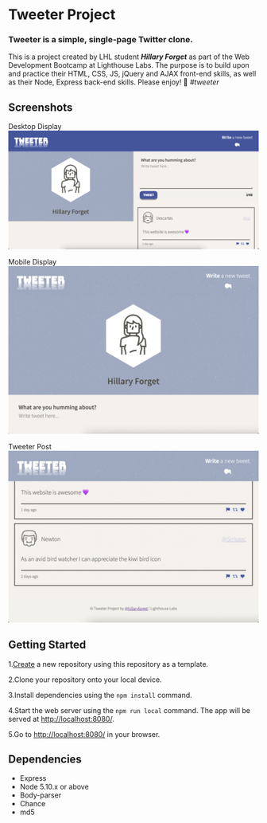 # Tweeter Project

### Tweeter is a simple, single-page Twitter clone.

This is a project created by LHL student ***Hillary Forget*** as part of the Web Development Bootcamp at Lighthouse Labs. The purpose is to build upon and practice their HTML, CSS, JS, jQuery and AJAX front-end skills, as well as their Node, Express back-end skills. Please enjoy! 🐤 *#tweeter*

## Screenshots

Desktop Display
![Desktop Display](https://github.com/hillaryforget/tweeter/blob/master/docs/tweeter%20desktop.png?raw=true)

Mobile Display
![Mobile Display](https://github.com/hillaryforget/tweeter/blob/master/docs/tweeter%20mobile.png?raw=true)

Tweeter Post
![Tweeter Post](https://github.com/hillaryforget/tweeter/blob/master/docs/tweeter%20post.png?raw=true)

## Getting Started

1.[Create](https://docs.github.com/en/repositories/creating-and-managing-repositories/creating-a-repository-from-a-template) a new repository using this repository as a template.

2.Clone your repository onto your local device.

3.Install dependencies using the `npm install` command.

4.Start the web server using the `npm run local` command. The app will be served at <http://localhost:8080/>.

5.Go to <http://localhost:8080/> in your browser.

## Dependencies

- Express
- Node 5.10.x or above
- Body-parser
- Chance
- md5

